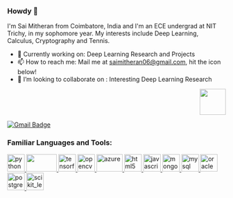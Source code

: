 ### Howdy 👋

I'm Sai Mitheran from Coimbatore, India and I'm an ECE undergrad at NIT Trichy, in my sophomore year. My interests include Deep Learning, Calculus, Cryptography and Tennis.

- 🔭 Currently working on: Deep Learning Research and Projects
- 📫 How to reach me: Mail me at saimitheran06@gmail.com, hit the icon below!
- 👯 I’m looking to collaborate on : Interesting Deep Learning Research

<div align = "right">
  <img src="https://enterprise.github.com/assets/spinners/octocat-spinner-128-26a44333917854c6794d55eac947b1277fced54f1f60c5df5d93431db8753bc5.gif" width="60"       height="60">
</div>

[![Gmail Badge](https://img.shields.io/badge/-saimitheran06@gmail.com-c14438?style=flat-square&logo=Gmail&label=Gmail&logoColor=white&link=mailto:saimitheran06@gmail.com)](mailto:saimitheran06@gmail.com)


<h3 align="left">Familiar Languages and Tools:</h3>
<p align="left">
  
  <a href="https://www.python.org" target="_blank"> <img src="https://devicons.github.io/devicon/devicon.git/icons/python/python-original.svg" alt="python" width="40" height="40"/> </a>
  <a href="https://pytorch.org/" target="_blank"> <img src="https://www.vectorlogo.zone/logos/pytorch/pytorch-ar21.svg" alt=" " width="70" height="40"/> </a>
  <a href="https://www.tensorflow.org" target="_blank"> <img src="https://www.vectorlogo.zone/logos/tensorflow/tensorflow-icon.svg" alt="tensorflow" width="40" height="40"/> </a>
   <a href="https://opencv.org/" target="_blank"> <img src="https://www.vectorlogo.zone/logos/opencv/opencv-icon.svg" alt="opencv" width="40" height="40"/> </a>
  <a href="https://aws.amazon.com/" target="_blank"> <img src="https://seeklogo.com/images/A/amazon-web-services-aws-logo-6C2E3DCD3E-seeklogo.com.png" alt="azure" width="60" height="40"/> </a> <a href="https://www.w3.org/html/" target="_blank"> <img src="https://devicons.github.io/devicon/devicon.git/icons/html5/html5-original-wordmark.svg" alt="html5" width="40" height="40"/> </a> <a href="https://developer.mozilla.org/en-US/docs/Web/JavaScript" target="_blank"> <img src="https://devicons.github.io/devicon/devicon.git/icons/javascript/javascript-original.svg" alt="javascript" width="40" height="40"/> </a> <a href="https://www.mongodb.com/" target="_blank"> <img src="https://devicons.github.io/devicon/devicon.git/icons/mongodb/mongodb-original-wordmark.svg" alt="mongodb" width="40" height="40"/> </a> <a href="https://www.mysql.com/" target="_blank"> <img src="https://devicons.github.io/devicon/devicon.git/icons/mysql/mysql-original-wordmark.svg" alt="mysql" width="40" height="40"/> </a> <a href="https://www.oracle.com/" target="_blank"> <img src="https://devicons.github.io/devicon/devicon.git/icons/oracle/oracle-original.svg" alt="oracle" width="40" height="40"/> </a> <a href="https://www.postgresql.org" target="_blank"> <img src="https://devicons.github.io/devicon/devicon.git/icons/postgresql/postgresql-original-wordmark.svg" alt="postgresql" width="40" height="40"/> </a>  <a href="https://scikit-learn.org/" target="_blank"> <img src="https://upload.wikimedia.org/wikipedia/commons/0/05/Scikit_learn_logo_small.svg" alt="scikit_learn" width="40" height="40"/> </a> </p>
  
 <!-- <a href="https://github.com/smj007">
  <img align="center" src="https://github-readme-stats.vercel.app/api/top-langs/?username=smj007&theme=dark&hide_langs_below=1" />
</a>

<!--
![SMJ's Stats](https://github-readme-stats.vercel.app/api?username=smj007&show_icons=true&title_color=fff&icon_color=79ff97&text_color=9f9f9f&bg_color=151515&hide=["stars"])

